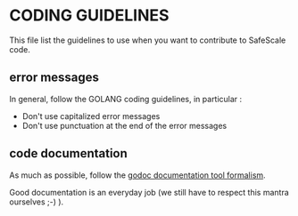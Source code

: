 # CODING GUIDELINES

This file list the guidelines to use when you want to contribute to SafeScale code.

## error messages

In general, follow the GOLANG coding guidelines, in particular :

- Don't use capitalized error messages
- Don't use punctuation at the end of the error messages

## code documentation

As much as possible, follow the [godoc documentation tool formalism](https://blog.golang.org/godoc-documenting-go-code).

Good documentation is an everyday job (we still have to respect this mantra ourselves ;-) ).
